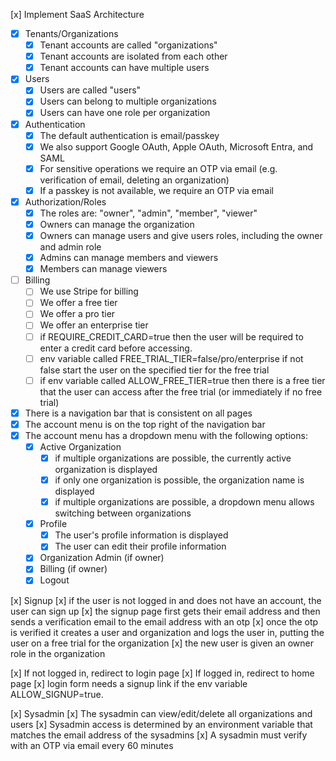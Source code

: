 [x] Implement SaaS Architecture

- [x] Tenants/Organizations
  - [x] Tenant accounts are called "organizations"
  - [x] Tenant accounts are isolated from each other
  - [x] Tenant accounts can have multiple users
- [x] Users
  - [x] Users are called "users"
  - [x] Users can belong to multiple organizations
  - [x] Users can have one role per organization
- [x] Authentication
  - [x] The default authentication is email/passkey
  - [x] We also support Google OAuth, Apple OAuth, Microsoft Entra, and SAML
  - [x] For sensitive operations we require an OTP via email (e.g. verification of email, deleting an organization)
  - [x] If a passkey is not available, we require an OTP via email
- [x] Authorization/Roles
  - [x] The roles are: "owner", "admin", "member", "viewer"
  - [x] Owners can manage the organization
  - [x] Owners can manage users and give users roles, including the owner and admin role
  - [x] Admins can manage members and viewers
  - [x] Members can manage viewers
- [ ] Billing
  - [ ] We use Stripe for billing
  - [ ] We offer a free tier
  - [ ] We offer a pro tier
  - [ ] We offer an enterprise tier
  - [ ] if REQUIRE_CREDIT_CARD=true then the user will be required to enter a credit card before accessing.
  - [ ] env variable called FREE_TRIAL_TIER=false/pro/enterprise if not false start the user on the specified tier for the free trial
  - [ ] if env variable called ALLOW_FREE_TIER=true then there is a free tier that the user can access after the free trial (or immediately if no free trial)

- [x] There is a navigation bar that is consistent on all pages
- [x] The account menu is on the top right of the navigation bar
- [x] The account menu has a dropdown menu with the following options:
  - [x] Active Organization
    - [x] if multiple organizations are possible, the currently active organization is displayed
    - [x] if only one organization is possible, the organization name is displayed
    - [x] if multiple organizations are possible, a dropdown menu allows switching between organizations
  - [x] Profile
    - [x] The user's profile information is displayed
    - [x] The user can edit their profile information
  - [x] Organization Admin (if owner)
  - [x] Billing (if owner)
  - [x] Logout

[x] Signup 
    [x] if the user is not logged in and does not have an account, the user can sign up
    [x] the signup page first gets their email address and then sends a verification email to the email address with an otp
    [x] once the otp is verified it creates a user and organization and logs the user in, putting the user on a free trial for the organization
    [x] the new user is given an owner role in the organization

[x] If not logged in, redirect to login page
[x] If logged in, redirect to home page
[x] login form needs a signup link if the env variable ALLOW_SIGNUP=true.

[x] Sysadmin
    [x] The sysadmin can view/edit/delete all organizations and users
    [x] Sysadmin access is determined by an environment variable that matches the email address of the sysadmins
    [x] A sysadmin must verify with an OTP via email every 60 minutes
